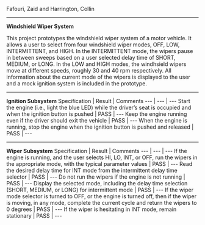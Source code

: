 Fafouri, Zaid and Harrington, Collin

---

**Windshield Wiper System**

This project prototypes the windshield wiper system of a motor vehicle. It allows a user to select from four windshield wiper modes,
OFF, LOW, INTERMITTENT, and HIGH. In the INTERMITTENT mode, the wipers pause in between sweeps based on a user selected delay time of
SHORT, MEDIUM, or LONG. In the LOW and HIGH modes, the windhsield wipers move at different speeds, roughly 30 and 40 rpm respectively.
All information about the current mode of the wipers is displayed to the user and a mock ignition system is included in the prototype.

---

**Ignition Subsystem**
Specification | Result | Comments
--- | --- | ---
Start the engine (i.e., light the blue LED) while the driver’s seat is occupied and when the ignition button is pushed | PASS | ---
Keep the engine running even if the driver should exit the vehicle | PASS | ---
When the engine is running, stop the engine when the ignition button is pushed and released | PASS | ---

---

**Wiper Subsystem**
Specification | Result | Comments
--- | --- | ---
If the engine is running, and the user selects HI, LO, INT, or OFF, run the wipers in the appropriate mode, with the typical parameter values | PASS | ---
Read the desired delay time for INT mode from the intermittent delay time selector | PASS | ---
Do not run the wipers if the engine is not running | PASS | ---
Display the selected mode, including the delay time selection (SHORT, MEDIUM, or LONG) for intermittent mode | PASS | ---
If the wiper mode selector is turned to OFF, or the engine is turned off, then if the wiper is moving, in any mode, complete the current cycle and return the wipers to 0 degrees | PASS | ---
If the wiper is hesitating in INT mode, remain stationary | PASS | ---
